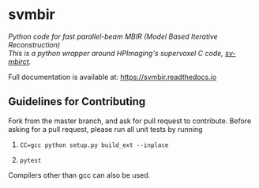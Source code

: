 # svmbir

*Python code for fast parallel-beam MBIR (Model Based Iterative Reconstruction)  
This is a python wrapper around HPImaging's supervoxel C code, [sv-mbirct](https://github.com/HPImaging/sv-mbirct).*

Full documentation is available at: https://svmbir.readthedocs.io

## Guidelines for Contributing
Fork from the master branch, and ask for pull request to contribute.
Before asking for a pull request, please run all unit tests by running

 1.  ```CC=gcc python setup.py build_ext --inplace```
  
 2. ```pytest```
  
  Compilers other than gcc can also be used.
